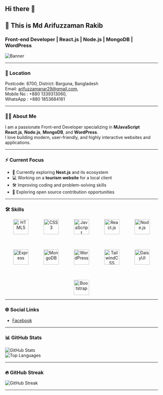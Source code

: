 ## Hi there 👋

## 👋 This is  Md Arifuzzaman Rakib
### Front-end Developer | React.js | Node.js | MongoDB | WordPress

![Banner](https://i.ibb.co/JwZjwfHD/MEIMG20221019102822-01.jpg)

---

### 📍 Location
Postcode: 8700, District: Barguna, Bangladesh  
Email: [arifuzzamanar29@gmail.com](mailto:youremail@example.com), <br/>
Mobile No : +880 1339313060,  <br/>
WhatsApp : +880 1853684161  <br/>

---

### 👨‍💻 About Me
I am a passionate Front-end Developer specializing in **MJavaScript** **React.js**, **Node.js**, **MongoDB**, and **WordPress**.  
I love building modern, user-friendly, and highly interactive websites and applications.

---

### ⚡️ Current Focus
- 🌱 Currently exploring **Next.js** and its ecosystem
- 💻 Working on a **tourism website** for a local client
- 🛠️ Improving coding and problem-solving skills
- 🚀 Exploring open source contribution opportunities

---



### 🛠️ Skills

<p align="center" style="display: flex; flex-wrap: wrap; justify-content: center; gap: 50px; margin: 0 20px">
  <img title="HTML5" src="https://cdn.jsdelivr.net/gh/devicons/devicon/icons/html5/html5-original.svg" alt="HTML5" height="50" />
  <img title="CSS3" src="https://cdn.jsdelivr.net/gh/devicons/devicon/icons/css3/css3-original.svg" alt="CSS3" height="50" />
  <img title="JavaScript" src="https://cdn.jsdelivr.net/gh/devicons/devicon/icons/javascript/javascript-original.svg" alt="JavaScript" height="50" />
  <img title="React.js" src="https://cdn.jsdelivr.net/gh/devicons/devicon/icons/react/react-original.svg" alt="React.js" height="50" />
  <img title="Node.js" src="https://cdn.jsdelivr.net/gh/devicons/devicon/icons/nodejs/nodejs-original.svg" alt="Node.js" height="50" />
  <img title="Express" src="https://i.ibb.co/7N0Fsh7s/expressjs.png" alt="Express" height="50" />
  <img title="MongoDB" src="https://cdn.jsdelivr.net/gh/devicons/devicon/icons/mongodb/mongodb-original.svg" alt="MongoDB" height="50" />
  <img title="WordPress" src="https://cdn.jsdelivr.net/gh/devicons/devicon/icons/wordpress/wordpress-original.svg" alt="WordPress" height="50" />
  <img title="TailwindCSS" src="https://i.ibb.co/F4J4yPy8/tailwind.jpg" alt="TailwindCSS" height="50" />
  <img title="DaisyUI" src="https://cdn.jsdelivr.net/gh/devicons/devicon/icons/css3/css3-original.svg" alt="DaisyUI" height="50" />
  <img title="Bootstrap" src="https://i.ibb.co/YVJ608b/boot.jpg" alt="Bootstrap" height="50" />
</p>




---

### 🌐 Social Links
- [Facebook](https://web.facebook.com/arifuzzaman.arif.98096721/?_rdc=2&_rdr#)

---

### 📊 GitHub Stats
![GitHub Stats](https://github-readme-stats.vercel.app/api?username=Arifuzzaman01&show_icons=true&theme=tokyonight)  
![Top Languages](https://github-readme-stats.vercel.app/api/top-langs/?username=Arifuzzaman01&layout=compact)

---

### 🔥 GitHub Streak
![GitHub Streak](https://github-readme-streak-stats.herokuapp.com/?user=Arifuzzaman01&theme=tokyonight)

---

